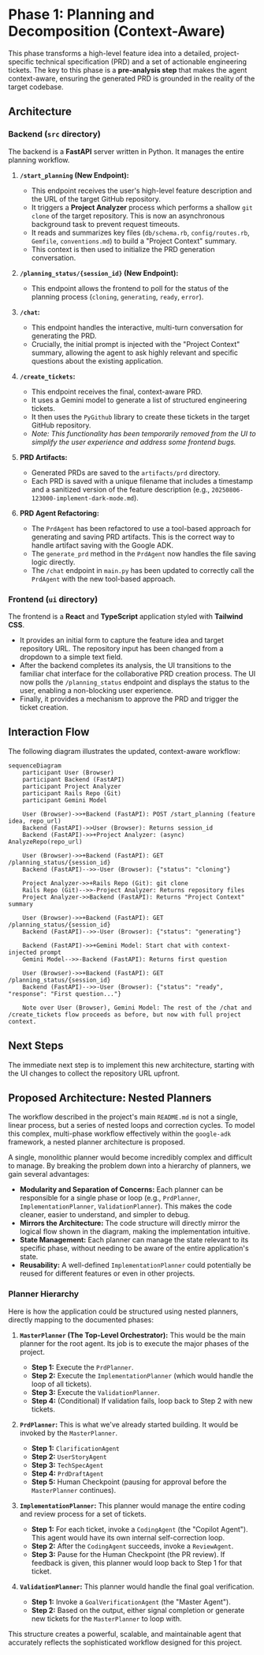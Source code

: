 # Phase 1: Planning and Decomposition (Context-Aware)

This phase transforms a high-level feature idea into a detailed, project-specific technical specification (PRD) and a set of actionable engineering tickets. The key to this phase is a **pre-analysis step** that makes the agent context-aware, ensuring the generated PRD is grounded in the reality of the target codebase.

## Architecture

### Backend (`src` directory)

The backend is a **FastAPI** server written in Python. It manages the entire planning workflow.

1.  **`/start_planning` (New Endpoint):**
    *   This endpoint receives the user's high-level feature description and the URL of the target GitHub repository.
    *   It triggers a **Project Analyzer** process which performs a shallow `git clone` of the target repository. This is now an asynchronous background task to prevent request timeouts.
    *   It reads and summarizes key files (`db/schema.rb`, `config/routes.rb`, `Gemfile`, `conventions.md`) to build a "Project Context" summary.
    *   This context is then used to initialize the PRD generation conversation.

2.  **`/planning_status/{session_id}` (New Endpoint):**
    *   This endpoint allows the frontend to poll for the status of the planning process (`cloning`, `generating`, `ready`, `error`).

3.  **`/chat`:**
    *   This endpoint handles the interactive, multi-turn conversation for generating the PRD.
    *   Crucially, the initial prompt is injected with the "Project Context" summary, allowing the agent to ask highly relevant and specific questions about the existing application.

4.  **`/create_tickets`:**
    *   This endpoint receives the final, context-aware PRD.
    *   It uses a Gemini model to generate a list of structured engineering tickets.
    *   It then uses the `PyGithub` library to create these tickets in the target GitHub repository.
    *   *Note: This functionality has been temporarily removed from the UI to simplify the user experience and address some frontend bugs.*

5.  **PRD Artifacts:**
    *   Generated PRDs are saved to the `artifacts/prd` directory.
    *   Each PRD is saved with a unique filename that includes a timestamp and a sanitized version of the feature description (e.g., `20250806-123000-implement-dark-mode.md`).

6.  **PRD Agent Refactoring:**
    *   The `PrdAgent` has been refactored to use a tool-based approach for generating and saving PRD artifacts. This is the correct way to handle artifact saving with the Google ADK.
    *   The `generate_prd` method in the `PrdAgent` now handles the file saving logic directly.
    *   The `/chat` endpoint in `main.py` has been updated to correctly call the `PrdAgent` with the new tool-based approach.

### Frontend (`ui` directory)

The frontend is a **React** and **TypeScript** application styled with **Tailwind CSS**.

*   It provides an initial form to capture the feature idea and target repository URL. The repository input has been changed from a dropdown to a simple text field.
*   After the backend completes its analysis, the UI transitions to the familiar chat interface for the collaborative PRD creation process. The UI now polls the `/planning_status` endpoint and displays the status to the user, enabling a non-blocking user experience.
*   Finally, it provides a mechanism to approve the PRD and trigger the ticket creation.

## Interaction Flow

The following diagram illustrates the updated, context-aware workflow:

```mermaid
sequenceDiagram
    participant User (Browser)
    participant Backend (FastAPI)
    participant Project Analyzer
    participant Rails Repo (Git)
    participant Gemini Model

    User (Browser)->>+Backend (FastAPI): POST /start_planning (feature idea, repo_url)
    Backend (FastAPI)->>User (Browser): Returns session_id
    Backend (FastAPI)->>+Project Analyzer: (async) AnalyzeRepo(repo_url)
    
    User (Browser)->>+Backend (FastAPI): GET /planning_status/{session_id}
    Backend (FastAPI)-->>-User (Browser): {"status": "cloning"}

    Project Analyzer->>+Rails Repo (Git): git clone
    Rails Repo (Git)-->>-Project Analyzer: Returns repository files
    Project Analyzer->>Backend (FastAPI): Returns "Project Context" summary
    
    User (Browser)->>+Backend (FastAPI): GET /planning_status/{session_id}
    Backend (FastAPI)-->>-User (Browser): {"status": "generating"}

    Backend (FastAPI)->>+Gemini Model: Start chat with context-injected prompt
    Gemini Model-->>-Backend (FastAPI): Returns first question
    
    User (Browser)->>+Backend (FastAPI): GET /planning_status/{session_id}
    Backend (FastAPI)-->>-User (Browser): {"status": "ready", "response": "First question..."}

    Note over User (Browser), Gemini Model: The rest of the /chat and /create_tickets flow proceeds as before, but now with full project context.
```

## Next Steps

The immediate next step is to implement this new architecture, starting with the UI changes to collect the repository URL upfront.

## Proposed Architecture: Nested Planners

The workflow described in the project's main `README.md` is not a single, linear process, but a series of nested loops and correction cycles. To model this complex, multi-phase workflow effectively within the `google-adk` framework, a nested planner architecture is proposed.

A single, monolithic planner would become incredibly complex and difficult to manage. By breaking the problem down into a hierarchy of planners, we gain several advantages:

*   **Modularity and Separation of Concerns:** Each planner can be responsible for a single phase or loop (e.g., `PrdPlanner`, `ImplementationPlanner`, `ValidationPlanner`). This makes the code cleaner, easier to understand, and simpler to debug.
*   **Mirrors the Architecture:** The code structure will directly mirror the logical flow shown in the diagram, making the implementation intuitive.
*   **State Management:** Each planner can manage the state relevant to its specific phase, without needing to be aware of the entire application's state.
*   **Reusability:** A well-defined `ImplementationPlanner` could potentially be reused for different features or even in other projects.

### Planner Hierarchy

Here is how the application could be structured using nested planners, directly mapping to the documented phases:

1.  **`MasterPlanner` (The Top-Level Orchestrator):** This would be the main planner for the root agent. Its job is to execute the major phases of the project.
    *   **Step 1:** Execute the `PrdPlanner`.
    *   **Step 2:** Execute the `ImplementationPlanner` (which would handle the loop of all tickets).
    *   **Step 3:** Execute the `ValidationPlanner`.
    *   **Step 4:** (Conditional) If validation fails, loop back to Step 2 with new tickets.

2.  **`PrdPlanner`:** This is what we've already started building. It would be invoked by the `MasterPlanner`.
    *   **Step 1:** `ClarificationAgent`
    *   **Step 2:** `UserStoryAgent`
    *   **Step 3:** `TechSpecAgent`
    *   **Step 4:** `PrdDraftAgent`
    *   **Step 5:** Human Checkpoint (pausing for approval before the `MasterPlanner` continues).

3.  **`ImplementationPlanner`:** This planner would manage the entire coding and review process for a set of tickets.
    *   **Step 1:** For each ticket, invoke a `CodingAgent` (the "Copilot Agent"). This agent would have its own internal self-correction loop.
    *   **Step 2:** After the `CodingAgent` succeeds, invoke a `ReviewAgent`.
    *   **Step 3:** Pause for the Human Checkpoint (the PR review). If feedback is given, this planner would loop back to Step 1 for that ticket.

4.  **`ValidationPlanner`:** This planner would handle the final goal verification.
    *   **Step 1:** Invoke a `GoalVerificationAgent` (the "Master Agent").
    *   **Step 2:** Based on the output, either signal completion or generate new tickets for the `MasterPlanner` to loop with.

This structure creates a powerful, scalable, and maintainable agent that accurately reflects the sophisticated workflow designed for this project.
